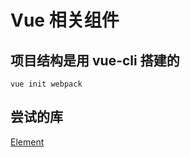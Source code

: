 # Vue 相关组件

## 项目结构是用 vue-cli 搭建的
```
vue init webpack
```

## 尝试的库
[Element](http://element.eleme.io/)
